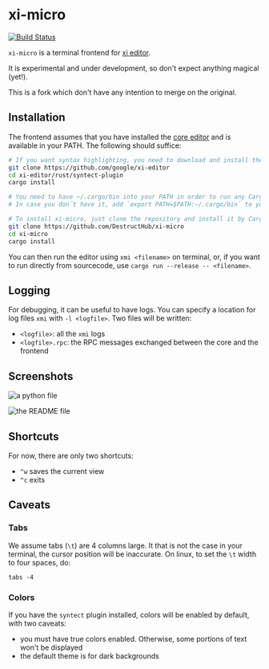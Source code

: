 # xi-micro

[![Build Status](https://travis-ci.org/DestructHub/xi-micro.svg?branch=master)](https://travis-ci.org/DestructHub/xi-micro)

`xi-micro` is a terminal frontend for [xi editor](https://github.com/google/xi-editor/).

It is experimental and under development, so don't expect anything magical (yet!).

This is a fork which don't have any intention to merge on the original.

## Installation

The frontend assumes that you have installed the [core editor](https://github.com/google/xi-editor) and is available in your PATH. The following should suffice:

```bash
# If you want syntax highlighting, you need to download and install the syntect plugin
git clone https://github.com/google/xi-editor
cd xi-editor/rust/syntect-plugin
cargo install

# You need to have ~/.cargo/bin into your PATH in order to run any Cargo installation binary
# In case you don´t have it, add `export PATH=$PATH:~/.cargo/bin` to your .bashrc (or equivalent)

# To install xi-micro, just clone the repository and install it by Cargo
git clone https://github.com/DestructHub/xi-micro
cd xi-micro
cargo install
```

You can then run the editor using `xmi <filename>` on terminal, or, if you want to run directly from sourcecode, use `cargo run --release -- <filename>`.

## Logging

For debugging, it can be useful to have logs.  You can specify a
location for log files `xmi` with `-l <logfile>`.  Two files will
be written:

- `<logfile>`: all the `xmi` logs
- `<logfile>.rpc`: the RPC messages exchanged between the core and the
  frontend

## Screenshots

![a python file](.github/python.png)

![the README file](.github/README.png)

## Shortcuts

For now, there are only two shortcuts:

- `^w` saves the current view
- `^c` exits

## Caveats

### Tabs

We assume tabs (`\t`) are 4 columns large. It that is not the case in
your terminal, the cursor position will be inaccurate. On linux, to
set the `\t` width to four spaces, do:

```
tabs -4
```

### Colors

If you have the `syntect` plugin installed, colors will be enabled by
default, with two caveats:

- you must have true colors enabled. Otherwise, some portions of text
  won't be displayed
- the default theme is for dark backgrounds
